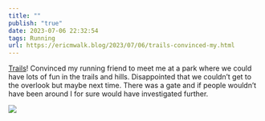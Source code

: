 ```yaml
---
title: ""
publish: "true"
date: 2023-07-06 22:32:54
tags: Running
url: https://ericmwalk.blog/2023/07/06/trails-convinced-my.html
---
```


[Trails](https://strava.com/activities/9402890681)! Convinced my running friend to meet me at a park where we could have lots of fun in the trails and hills. Disappointed that we couldn’t get to the overlook but maybe next time. There was a gate and if people wouldn’t have been around I for sure would have investigated further.

![](https://ericmwalk.blog/uploads/2023/2d5a3f2ee5.jpg)
